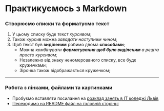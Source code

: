 # Практикуємось з Markdown
### Створюємо списки та форматуємо текст
1. У цьому списку буде _текст курсивом_;
1. Також курсив можна *завадати наступним чином*;
1. Щоб текст був __виділеним__ робимо двома **способами**;
    - Можна _комбінувати __форматування щоб було виділеним__ а решта просто курсивом_;
    + Незалежно від знаку неномерованого списку, все буде кружечками;
    * Зірочка також відображається кружечком;

---

### Робота з лінками, файлами та картинками
+ Пробуємо вставляти посилання на [розклад занять в ІТ коледжі Львів](https://itcollege.lviv.ua/rozklad-1-sem-23-24/ "Перехід на сайт коледжу")
+ [Переходимо на README файл на головній сторінці](../README.md)
